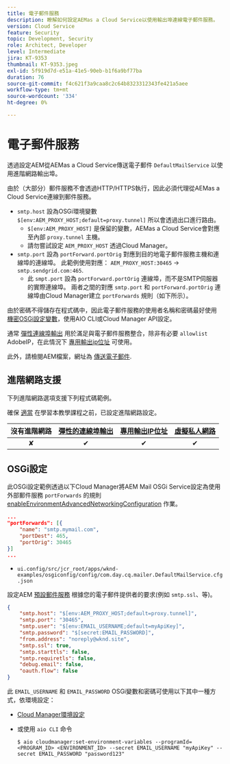 ```yaml
---
title: 電子郵件服務
description: 瞭解如何設定AEMas a Cloud Service以使用輸出埠連線電子郵件服務。
version: Cloud Service
feature: Security
topic: Development, Security
role: Architect, Developer
level: Intermediate
jira: KT-9353
thumbnail: KT-9353.jpeg
exl-id: 5f919d7d-e51a-41e5-90eb-b1f6a9bf77ba
duration: 76
source-git-commit: f4c621f3a9caa8c2c64b8323312343fe421a5aee
workflow-type: tm+mt
source-wordcount: '334'
ht-degree: 0%

---
```


# 電子郵件服務

透過設定AEM從AEMas a Cloud Service傳送電子郵件 `DefaultMailService` 以使用進階網路輸出埠。

由於（大部分）郵件服務不會透過HTTP/HTTPS執行，因此必須代理從AEMas a Cloud Service連線到郵件服務。

+ `smtp.host` 設為OSGi環境變數 `$[env:AEM_PROXY_HOST;default=proxy.tunnel]` 所以會透過出口進行路由。
   + `$[env:AEM_PROXY_HOST]` 是保留的變數，AEMas a Cloud Service會對應至內部 `proxy.tunnel` 主機。
   + 請勿嘗試設定 `AEM_PROXY_HOST` 透過Cloud Manager。
+ `smtp.port` 設為 `portForward.portOrig` 對應到目的地電子郵件服務主機和連線埠的連線埠。 此範例使用對應： `AEM_PROXY_HOST:30465` → `smtp.sendgrid.com:465`.
   + 此 `smpt.port` 設為 `portForward.portOrig` 連線埠，而不是SMTP伺服器的實際連線埠。 兩者之間的對應 `smtp.port` 和 `portForward.portOrig` 連線埠由Cloud Manager建立 `portForwards` 規則（如下所示）。

由於密碼不得儲存在程式碼中，因此電子郵件服務的使用者名稱和密碼最好使用 [機密OSGi設定變數](https://experienceleague.adobe.com/docs/experience-manager-cloud-service/implementing/deploying/configuring-osgi.html#secret-configuration-values)，使用AIO CLI或Cloud Manager API設定。

通常 [彈性連線埠輸出](../flexible-port-egress.md) 用於滿足與電子郵件服務整合，除非有必要 `allowlist` AdobeIP，在此情況下 [專用輸出ip位址](../dedicated-egress-ip-address.md) 可使用。

此外，請檢閱AEM檔案，網址為 [傳送電子郵件](https://experienceleague.adobe.com/docs/experience-manager-cloud-service/content/implementing/developing/development-guidelines.html#sending-email).

## 進階網路支援

下列進階網路選項支援下列程式碼範例。

確保 [適當](../advanced-networking.md#advanced-networking) 在學習本教學課程之前，已設定進階網路設定。

| 沒有進階網路 | [彈性的連線埠輸出](../flexible-port-egress.md) | [專用輸出IP位址](../dedicated-egress-ip-address.md) | [虛擬私人網路](../vpn.md) |
|:-----:|:-----:|:------:|:---------:|
| ✘ | ✔ | ✔ | ✔ |

## OSGi設定

此OSGi設定範例透過以下Cloud Manager將AEM Mail OSGi Service設定為使用外部郵件服務 `portForwards` 的規則 [enableEnvironmentAdvancedNetworkingConfiguration](https://www.adobe.io/experience-cloud/cloud-manager/reference/api/#operation/enableEnvironmentAdvancedNetworkingConfiguration) 作業。

```json
...
"portForwards": [{
    "name": "smtp.mymail.com",
    "portDest": 465,
    "portOrig": 30465
}]
...
```

+ `ui.config/src/jcr_root/apps/wknd-examples/osgiconfig/config/com.day.cq.mailer.DefaultMailService.cfg.json`

設定AEM [預設郵件服務](https://experienceleague.adobe.com/docs/experience-manager-cloud-service/content/implementing/developing/development-guidelines.html#sending-email) 根據您的電子郵件提供者的要求(例如 `smtp.ssl`、等)。

```json
{
    "smtp.host": "$[env:AEM_PROXY_HOST;default=proxy.tunnel]",
    "smtp.port": "30465",
    "smtp.user": "$[env:EMAIL_USERNAME;default=myApiKey]",
    "smtp.password": "$[secret:EMAIL_PASSWORD]",
    "from.address": "noreply@wknd.site",
    "smtp.ssl": true,
    "smtp.starttls": false, 
    "smtp.requiretls": false,
    "debug.email": false,
    "oauth.flow": false
}
```

此 `EMAIL_USERNAME` 和 `EMAIL_PASSWORD` OSGi變數和密碼可使用以下其中一種方式，依環境設定：

+ [Cloud Manager環境設定](https://experienceleague.adobe.com/docs/experience-manager-cloud-service/content/implementing/using-cloud-manager/environment-variables.html)
+ 或使用 `aio CLI` 命令

  ```shell
  $ aio cloudmanager:set-environment-variables --programId=<PROGRAM_ID> <ENVIRONMENT_ID> --secret EMAIL_USERNAME "myApiKey" --secret EMAIL_PASSWORD "password123"
  ```
